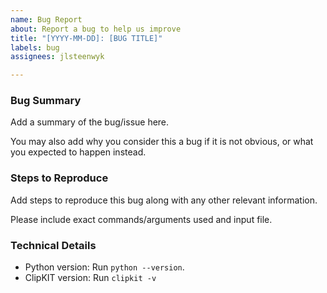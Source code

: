 ```yaml
---
name: Bug Report
about: Report a bug to help us improve
title: "[YYYY-MM-DD]: [BUG TITLE]"
labels: bug
assignees: jlsteenwyk

---
```


### Bug Summary
Add a summary of the bug/issue here.

You may also add why you consider this a bug if it is not obvious, or what you expected to happen instead.


### Steps to Reproduce
Add steps to reproduce this bug along with any other relevant information.

Please include exact commands/arguments used and input file.


### Technical Details
* Python version: Run `python --version`.
* ClipKIT version: Run `clipkit -v`

